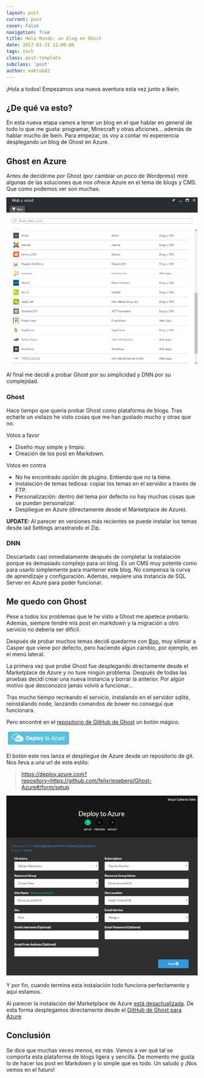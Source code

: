 ```yaml
---
layout: post
current: post
cover: False
navigation: True
title: Hola Mundo: un blog en Ghost
date: 2017-01-21 12:00:00
tags: tech
class: post-template
subclass: 'post'
author: maktub82
---
```


¡Hola a todos! Empezamos una nueva aventura esta vez junto a Ikeín.

##  ¿De qué va esto?
En esta nueva etapa vamos a tener un blog en el que hablar en general de todo lo que me gusta: programar, Minecraft y otras aficiones... además de hablar mucho de Ikeín.
Para empezar, os voy a contar mi experiencia desplegando un blog de Ghost en Azure.
## Ghost en Azure

Antes de decidirme por Ghost (por cambiar un poco de Wordpress) miré algunas de las soluciones que nos ofrece Azure en el tema de blogs y CMS. Que como podemos ver son muchas.

![Azure Marketplace](/assets/images/hello-world/blogs.PNG)

Al final me decidí a probar Ghost por su simplicidad y DNN por su complejidad.

### Ghost
Hace tiempo que quería probar Ghost como plataforma de blogs. Tras echarle un vistazo he visto cosas que me han gustado mucho y otras que no.

Votos a favor

* Diseño muy simple y limpio.
* Creación de los post en Markdown.

Votos en contra

* No he encontrado opción de plugins. Entiendo que no la tiene.
* Instalación de temas tediosa: copiar los temas en el servidor a través de FTP.
* Personalización: dentro del tema por defecto no hay muchas cosas que se puedan personalizar.
* Despliegue en Azure (directamente desde el Marketplace de Azure).

**UPDATE:** Al parecer en versiones más recientes se puede instalar los temas desde lad Settings arrastrando el Zip.

### DNN
Descartado casi inmediatamente después de completar la instalación porque es demasiado complejo para un blog. Es un CMS muy potente como para usarlo simplemente para mantener este blog. No compensa la curva de aprendizaje y configuración. Además, requiere una instancia de SQL Server en Azure para poder funcionar.

## Me quedo con Ghost
Pese a todos los problemas que le he visto a Ghost me apetece probarlo. Además, siempre tendré mis post en markdown y la migración a otro servicio no debería ser difícil.

Después de probar muchos temas decidí quedarme con [Boo](https://github.com/tenoku/boo), muy silimiar a Casper que viene por defecto, pero haciendo algún cambio, por ejemplo, en el menú lateral.

La primera vez que probé Ghost fue desplegando directamente desde el Marketplace de Azure y no tuve ningún problema. Después de todas las pruebas decidí crear una nueva instancia y borrar la anterior. Por algún motivo que desconozco jamás volvió a funcionar…

Tras mucho tiempo recreando el servicio, instalando en el servidor sqlite, reinstalando node, lanzando comandos de bower no conseguí que funcionara.

Pero encontré en el [repositorio de GitHub de Ghost](https://github.com/felixrieseberg/Ghost-Azure) un botón mágico.

![Botón de Azure Deploy](/assets/images/hello-world/button.png)

El botón este nos lanza el despliegue de Azure desde un repositorio de git. Nos lleva a una url de este estilo:
> https://deploy.azure.com?repository=https://github.com/felixrieseberg/Ghost-Azure#/form/setup

![Azure Deploy](/assets/images/hello-world/azuredeploy.png)

Y por fin, cuando termina esta instalación todo funciona perfectamente y aquí estamos.

Al parecer la instalación del Marketplace de Azure [está desactualizada](https://github.com/felixrieseberg/Ghost-Azure/issues/19). De esta forma desplegamos directamente desde el [GitHub de Ghost para Azure](https://github.com/felixrieseberg/Ghost-Azure).

## Conclusión
Se dice que muchas veces menos, es más. Vamos a ver qué tal se comporta esta plataforma de blogs ligera y sencilla. De momento me gusta lo de hacer los post en Markdown y lo simple que es todo.
Un saludo y ¡Nos vemos en el futuro!

